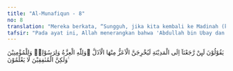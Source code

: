 ```yaml
---
title: "Al-Munafiqun - 8"
no: 8
translation: "Mereka berkata, “Sungguh, jika kita kembali ke Madinah (kembali dari perang Bani Mustalik), pastilah orang yang kuat akan mengusir orang-orang yang lemah dari sana.” Padahal kekuatan itu hanyalah bagi Allah, Rasul-Nya dan bagi orang-orang mukmin, tetapi orang-orang munafik itu tidak mengetahui."
tafsir: "Pada ayat ini, Allah menerangkan bahwa 'Abdullah bin Ubay dan pengikut-pengikutnya merencanakan apabila kembali ke Medinah dari peperangan Bani Musthaliq, mereka akan mengusir orang-orang mukmin dari Medinah. Mereka merasa dan menganggap bahwa merekalah yang kuat, perkasa, dan mulia, sedangkan orang-orang mukmin itu lemah dan hina. Mereka tidak menyadari bahwa kekuatan, keperkasaan, dan kemuliaan berada di tangan Allah dan rasul-Nya, serta orang-orang mukmin yang telah dimuliakan-Nya. \n\nDiriwayatkan bahwa 'Abdullah putra 'Abdullah bin Ubay adalah orang yang benar-benar beriman. Ia pernah mencabut pedang mengancam ayahnya, 'Abdullah bin Ubay, ketika mereka sudah dekat di Medinah dan berkata, \"Demi Allah, saya tidak akan memasukkan pedangku ini ke dalam sarungnya, sehingga engkau mengucapkan, 'Bahwa Muhammad itulah yang mulia dan sayalah yang hina.\" 'Abdullah putra 'Abdullah bin Ubay tetap pada sikapnya, sehingga ayahnya mengucapkan pengakuan tersebut yaitu Muhammadlah yang mulia dan dia yang hina. \n\nOrang-orang munafik tidak mengetahui bahwa sesungguhnya kemuliaan itu ada pada Allah, rasul-Nya, dan orang-orang mukmin. Kemenangan terakhir ada pada orang-orang yang bertakwa dan Allah akan memberi pertolongan kepada orang-orang yang menegakkan agama-Nya, sebagaimana diterangkan dalam ayat lain:\n\nAllah telah menetapkan, \"Aku dan rasul-rasul-Ku pasti menang.\" Sungguh, Allah Mahakuat, Mahaperkasa. (al-Mujadalah/58: 21)"
---
```


يَقُوْلُوْنَ لَىِٕنْ رَّجَعْنَآ اِلَى الْمَدِيْنَةِ لَيُخْرِجَنَّ الْاَعَزُّ مِنْهَا الْاَذَلَّ ۗوَلِلّٰهِ الْعِزَّةُ وَلِرَسُوْلِهٖ وَلِلْمُؤْمِنِيْنَ وَلٰكِنَّ الْمُنٰفِقِيْنَ لَا يَعْلَمُوْنَ ࣖ 
